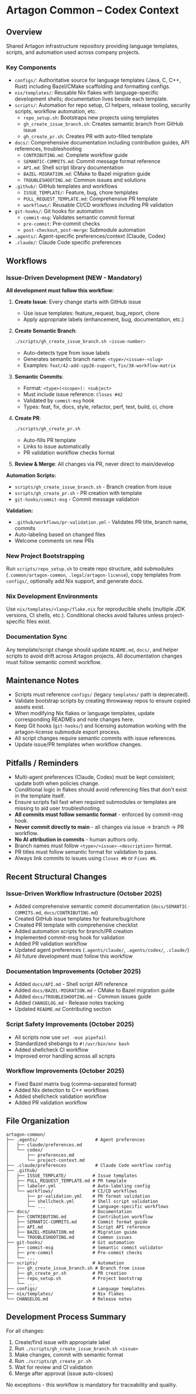 # Artagon Common – Codex Context

## Overview
Shared Artagon infrastructure repository providing language templates, scripts, and automation used across company projects.

### Key Components
- `configs/`: Authoritative source for language templates (Java, C, C++, Rust) including Bazel/CMake scaffolding and formatting configs.
- `nix/templates/`: Reusable Nix flakes with language-specific development shells; documentation lives beside each template.
- `scripts/`: Automation for repo setup, CI helpers, release tooling, security scripts, workflow automation, etc.
  - `repo_setup.sh`: Bootstraps new projects using templates
  - `gh_create_issue_branch.sh`: Creates semantic branch from GitHub issue
  - `gh_create_pr.sh`: Creates PR with auto-filled template
- `docs/`: Comprehensive documentation including contribution guides, API references, troubleshooting
  - `CONTRIBUTING.md`: Complete workflow guide
  - `SEMANTIC-COMMITS.md`: Commit message format reference
  - `API.md`: Shell script library documentation
  - `BAZEL-MIGRATION.md`: CMake to Bazel migration guide
  - `TROUBLESHOOTING.md`: Common issues and solutions
- `.github/`: GitHub templates and workflows
  - `ISSUE_TEMPLATE/`: Feature, bug, chore templates
  - `PULL_REQUEST_TEMPLATE.md`: Comprehensive PR template
  - `workflows/`: Reusable CI/CD workflows including PR validation
- `git-hooks/`: Git hooks for automation
  - `commit-msg`: Validates semantic commit format
  - `pre-commit`: Pre-commit checks
  - `post-checkout`, `post-merge`: Submodule automation
- `.agents/`: Agent-specific preferences/context (Claude, Codex)
- `.claude/`: Claude Code specific preferences

## Workflows

### Issue-Driven Development (NEW - Mandatory)
**All development must follow this workflow:**

1. **Create Issue**: Every change starts with GitHub issue
   - Use issue templates: feature_request, bug_report, chore
   - Apply appropriate labels (enhancement, bug, documentation, etc.)

2. **Create Semantic Branch**:
   ```bash
   ./scripts/gh_create_issue_branch.sh <issue-number>
   ```
   - Auto-detects type from issue labels
   - Generates semantic branch name: `<type>/<issue>-<slug>`
   - Examples: `feat/42-add-cpp26-support`, `fix/38-workflow-matrix`

3. **Semantic Commits**:
   - Format: `<type>(<scope>): <subject>`
   - Must include issue reference: `Closes #42`
   - Validated by `commit-msg` hook
   - Types: feat, fix, docs, style, refactor, perf, test, build, ci, chore

4. **Create PR**:
   ```bash
   ./scripts/gh_create_pr.sh
   ```
   - Auto-fills PR template
   - Links to issue automatically
   - PR validation workflow checks format

5. **Review & Merge**: All changes via PR, never direct to main/develop

**Automation Scripts:**
- `scripts/gh_create_issue_branch.sh` - Branch creation from issue
- `scripts/gh_create_pr.sh` - PR creation with template
- `git-hooks/commit-msg` - Commit message validation

**Validation:**
- `.github/workflows/pr-validation.yml` - Validates PR title, branch name, commits
- Auto-labeling based on changed files
- Welcome comments on new PRs

### New Project Bootstrapping
Run `scripts/repo_setup.sh` to create repo structure, add submodules (`.common/artagon-common`, `.legal/artagon-license`), copy templates from `configs/`, optionally add Nix support, and generate docs.

### Nix Development Environments
Use `nix/templates/<lang>/flake.nix` for reproducible shells (multiple JDK versions, CI shells, etc.). Conditional checks avoid failures unless project-specific files exist.

### Documentation Sync
Any template/script change should update `README.md`, `docs/`, and helper scripts to avoid drift across Artagon projects. All documentation changes must follow semantic commit workflow.

## Maintenance Notes
- Scripts must reference `configs/` (legacy `templates/` path is deprecated).
- Validate bootstrap scripts by creating throwaway repos to ensure copied assets exist.
- When modifying Nix flakes or language templates, update corresponding READMEs and note changes here.
- Keep Git hooks (`git-hooks/`) and licensing automation working with the artagon-license submodule export process.
- All script changes require semantic commits with issue references.
- Update issue/PR templates when workflow changes.

## Pitfalls / Reminders
- Multi-agent preferences (Claude, Codex) must be kept consistent; update both when policies change.
- Conditional logic in flakes should avoid referencing files that don't exist in the template itself.
- Ensure scripts fail fast when required submodules or templates are missing to aid user troubleshooting.
- **All commits must follow semantic format** - enforced by commit-msg hook.
- **Never commit directly to main** - all changes via issue → branch → PR workflow.
- **No AI attribution in commits** - human authors only.
- Branch names must follow `<type>/<issue>-<description>` format.
- PR titles must follow semantic format for validation to pass.
- Always link commits to issues using `Closes #N` or `Fixes #N`.

## Recent Structural Changes

### Issue-Driven Workflow Infrastructure (October 2025)
- Added comprehensive semantic commit documentation (`docs/SEMANTIC-COMMITS.md`, `docs/CONTRIBUTING.md`)
- Created GitHub issue templates for feature/bug/chore
- Created PR template with comprehensive checklist
- Added automation scripts for branch/PR creation
- Implemented commit-msg hook for validation
- Added PR validation workflow
- Updated agent preferences (`.agents/claude/`, `.agents/codex/`, `.claude/`)
- All future development must follow this workflow

### Documentation Improvements (October 2025)
- Added `docs/API.md` - Shell script API reference
- Added `docs/BAZEL-MIGRATION.md` - CMake to Bazel migration guide
- Added `docs/TROUBLESHOOTING.md` - Common issues guide
- Added `CHANGELOG.md` - Release notes tracking
- Updated `README.md` Contributing section

### Script Safety Improvements (October 2025)
- All scripts now use `set -euo pipefail`
- Standardized shebangs to `#!/usr/bin/env bash`
- Added shellcheck CI workflow
- Improved error handling across all scripts

### Workflow Improvements (October 2025)
- Fixed Bazel matrix bug (comma-separated format)
- Added Nix detection to C++ workflows
- Added shellcheck validation workflow
- Added PR validation workflow

## File Organization

```
artagon-common/
├── .agents/                      # Agent preferences
│   ├── claude/preferences.md
│   └── codex/
│       ├── preferences.md
│       └── project-context.md
├── .claude/preferences           # Claude Code workflow config
├── .github/
│   ├── ISSUE_TEMPLATE/          # Issue templates
│   ├── PULL_REQUEST_TEMPLATE.md # PR template
│   ├── labeler.yml              # Auto-labeling config
│   └── workflows/               # CI/CD workflows
│       ├── pr-validation.yml    # PR format validation
│       ├── shellcheck.yml       # Shell script validation
│       └── ...                  # Language-specific workflows
├── docs/                        # Documentation
│   ├── CONTRIBUTING.md          # Contribution workflow
│   ├── SEMANTIC-COMMITS.md      # Commit format guide
│   ├── API.md                   # Script API reference
│   ├── BAZEL-MIGRATION.md       # Migration guide
│   └── TROUBLESHOOTING.md       # Common issues
├── git-hooks/                   # Git automation
│   ├── commit-msg               # Semantic commit validator
│   ├── pre-commit               # Pre-commit checks
│   └── ...
├── scripts/                     # Automation
│   ├── gh_create_issue_branch.sh # Branch from issue
│   ├── gh_create_pr.sh          # PR creation
│   ├── repo_setup.sh            # Project bootstrap
│   └── ...
├── configs/                     # Language templates
├── nix/templates/               # Nix flakes
└── CHANGELOG.md                 # Release notes
```

## Development Process Summary

For all changes:
1. Create/find issue with appropriate label
2. Run `./scripts/gh_create_issue_branch.sh <issue>`
3. Make changes, commit with semantic format
4. Run `./scripts/gh_create_pr.sh`
5. Wait for review and CI validation
6. Merge after approval (issue auto-closes)

No exceptions - this workflow is mandatory for traceability and quality.
